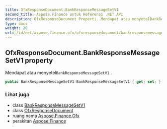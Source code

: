 ```yaml
---
title: OfxResponseDocument.BankResponseMessageSetV1
second_title: Aspose.Finance untuk Referensi .NET API
description: OfxResponseDocument Properti. Mendapat atau menyetelBankResponseMessageSetV1 .
type: docs
weight: 20
url: /id/net/aspose.finance.ofx/ofxresponsedocument/bankresponsemessagesetv1/
---
```

## OfxResponseDocument.BankResponseMessageSetV1 property

Mendapat atau menyetel`BankResponseMessageSetV1` .

```csharp
public BankResponseMessageSetV1 BankResponseMessageSetV1 { get; set; }
```

### Lihat juga

* class [BankResponseMessageSetV1](../../bankresponsemessagesetv1/)
* class [OfxResponseDocument](../)
* ruang nama [Aspose.Finance.Ofx](../../ofxresponsedocument/)
* perakitan [Aspose.Finance](../../../)



